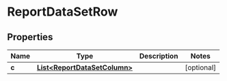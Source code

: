 
# ReportDataSetRow

## Properties
Name | Type | Description | Notes
------------ | ------------- | ------------- | -------------
**c** | [**List&lt;ReportDataSetColumn&gt;**](ReportDataSetColumn.md) |  |  [optional]



